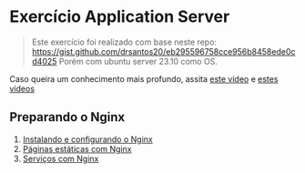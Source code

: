 # Exercício Application Server
> Este exercício foi realizado com base neste repo: https://gist.github.com/drsantos20/eb295596758cce956b8458ede0cd4025
> Porém com ubuntu server 23.10 como OS.

Caso queira um conhecimento mais profundo, assita [este vídeo](https://www.youtube.com/watch?v=M9TwcTb5nFk) e [estes vídeos](https://www.youtube.com/watch?v=XAzUC8RIsRs&list=PLug1HuSfQI04_KZrm0GrTYN1GMyjvJSTy)
## Preparando o Nginx
1) [Instalando e configurando o Nginx](./nginx.md)
2) [Páginas estáticas com Nginx](./nginx_pages.md)
3) [Serviços com Nginx](./nginx_services.md)